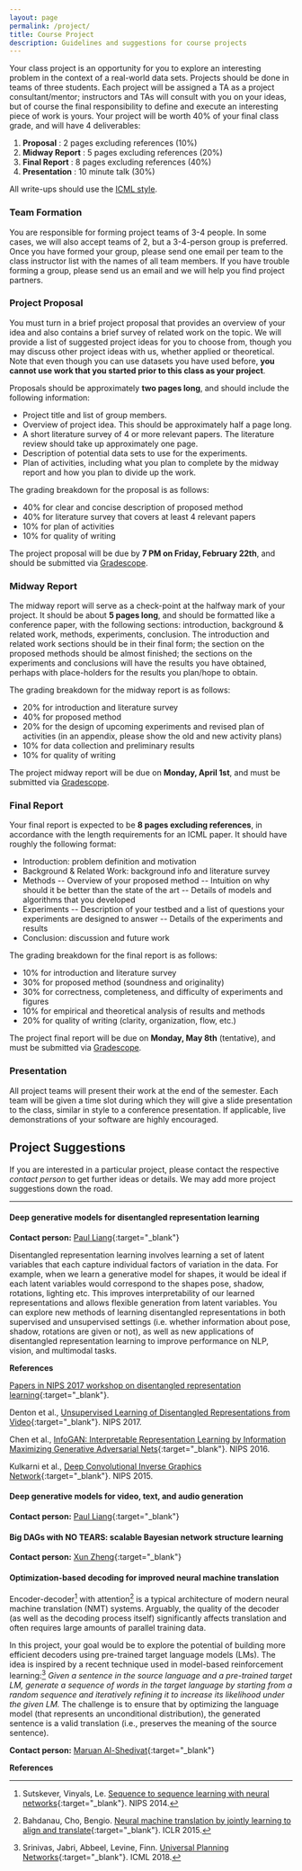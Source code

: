 ```yaml
---
layout: page
permalink: /project/
title: Course Project
description: Guidelines and suggestions for course projects
---
```


Your class project is an opportunity for you to explore an interesting problem in the context of a real-world data sets.
Projects should be done in teams of three students.
Each project will be assigned a TA as a project consultant/mentor; instructors and TAs will consult with you on your ideas, but of course the final responsibility to define and execute an interesting piece of work is yours. Your project will be worth 40% of your final class grade, and will have 4 deliverables:

1. **Proposal** : 2 pages excluding references (10%)
2. **Midway Report** : 5 pages excluding references (20%)
3. **Final Report** : 8 pages excluding references (40%)
4. **Presentation** : 10 minute talk (30%)

All write-ups should use the [ICML style](https://media.neurips.cc/Conferences/ICML2019/Styles/icml2019_style.zip).

### Team Formation

You are responsible for forming project teams of 3-4 people.
In some cases, we will also accept teams of 2, but a 3-4-person group is preferred.
Once you have formed your group, please send one email per team to the class instructor list with the names of all team members.
If you have trouble forming a group, please send us an email and we will help you find project partners.

### Project Proposal

You must turn in a brief project proposal that provides an overview of your idea and also contains a brief survey of related work on the topic.
We will provide a list of suggested project ideas for you to choose from, though you may discuss other project ideas with us, whether applied or theoretical.
Note that even though you can use datasets you have used before, **you cannot use work that you started prior to this class as your project**.

Proposals should be approximately **two pages long**, and should include the following information:

- Project title and list of group members.
- Overview of project idea. This should be approximately half a page long.
- A short literature survey of 4 or more relevant papers. The literature review should take up approximately one page.
- Description of potential data sets to use for the experiments.
- Plan of activities, including what you plan to complete by the midway report and how you plan to divide up the work.

The grading breakdown for the proposal is as follows:

- 40% for clear and concise description of proposed method
- 40% for literature survey that covers at least 4 relevant papers
- 10% for plan of activities
- 10% for quality of writing

The project proposal will be due by **7 PM on Friday, February 22th**, and should be submitted via [Gradescope](https://www.gradescope.com/courses/36025).

### Midway Report

The midway report will serve as a check-point at the halfway mark of your project.
It should be about **5 pages long**, and should be formatted like a conference paper, with the following sections: introduction, background & related work, methods, experiments, conclusion.
The introduction and related work sections should be in their final form; the section on the proposed methods should be almost finished; the sections on the experiments and conclusions will have the results you have obtained, perhaps with place-holders for the results you plan/hope to obtain.

The grading breakdown for the midway report is as follows:

- 20% for introduction and literature survey
- 40% for proposed method
- 20% for the design of upcoming experiments and revised plan of activities (in an appendix, please show the old and new activity plans)
- 10% for data collection and preliminary results
- 10% for quality of writing

The project midway report will be due on **Monday, April 1st**, and must be submitted via [Gradescope](https://www.gradescope.com/courses/36025).

### Final Report

Your final report is expected to be **8 pages excluding references**, in accordance with the length requirements for an ICML paper. It should have roughly the following format:

- Introduction: problem definition and motivation
- Background & Related Work: background info and literature survey
- Methods
-- Overview of your proposed method
-- Intuition on why should it be better than the state of the art
-- Details of models and algorithms that you developed
- Experiments
-- Description of your testbed and a list of questions your experiments are designed to answer
-- Details of the experiments and results
- Conclusion: discussion and future work

The grading breakdown for the final report is as follows:

- 10% for introduction and literature survey
- 30% for proposed method (soundness and originality)
- 30% for correctness, completeness, and difficulty of experiments and figures
- 10% for empirical and theoretical analysis of results and methods
- 20% for quality of writing (clarity, organization, flow, etc.)

The project final report will be due on **Monday, May 8th** (tentative), and must be submitted via [Gradescope](https://www.gradescope.com/courses/36025).

### Presentation

All project teams will present their work at the end of the semester.
Each team will be given a time slot during which they will give a slide presentation to the class, similar in style to a conference presentation.
If applicable, live demonstrations of your software are highly encouraged.


## Project Suggestions

If you are interested in a particular project, please contact the respective *contact person* to get further ideas or details.
We may add more project suggestions down the road.

***

#### Deep generative models for disentangled representation learning
**Contact person:** [Paul Liang](https://www.cs.cmu.edu/~pliang/){:target="\_blank"}

Disentangled representation learning involves learning a set of latent variables that each capture individual factors of variation in the data. For example, when we learn a generative model for shapes, it would be ideal if each latent variables would correspond to the shapes pose, shadow, rotations, lighting etc. This improves interpretability of our learned representations and allows flexible generation from latent variables. You can explore new methods of learning disentangled representations in both supervised and unsupervised settings (i.e. whether information about pose, shadow, rotations are given or not), as well as new applications of disentangled representation learning to improve performance on NLP, vision, and multimodal tasks.

**References**

[Papers in NIPS 2017 workshop on disentangled representation learning](https://sites.google.com/view/disentanglenips2017){:target="\_blank"}.

Denton et al., [Unsupervised Learning of Disentangled Representations from Video](https://papers.nips.cc/paper/7028-unsupervised-learning-of-disentangled-representations-from-video){:target="\_blank"}. NIPS 2017.

Chen et al., [InfoGAN: Interpretable Representation Learning by Information Maximizing Generative Adversarial Nets](https://arxiv.org/abs/1503.03167){:target="\_blank"}. NIPS 2016.

Kulkarni et al., [Deep Convolutional Inverse Graphics Network](https://arxiv.org/abs/1503.03167){:target="\_blank"}. NIPS 2015.

#### Deep generative models for video, text, and audio generation
**Contact person:** [Paul Liang](https://www.cs.cmu.edu/~pliang/){:target="\_blank"}

#### Big DAGs with NO TEARS: scalable Bayesian network structure learning
**Contact person:** [Xun Zheng](https://www.cs.cmu.edu/~xunzheng/){:target="\_blank"}

#### Optimization-based decoding for improved neural machine translation

Encoder-decoder[^seq2seq] with attention[^attention] is a typical architecture of modern neural machine translation (NMT) systems.
Arguably, the quality of the decoder (as well as the decoding process itself) significantly affects translation and often requires large amounts of parallel training data.

In this project, your goal would be to explore the potential of building more efficient decoders using pre-trained target language models (LMs).
The idea is inspired by a recent technique used in model-based reinforcement learning:[^upn]
*Given a sentence in the source language and a pre-trained target LM, generate a sequence of words in the target language by starting from a random sequence and iteratively refining it to increase its likelihood under the given LM.*
The challenge is to ensure that by optimizing the language model (that represents an unconditional distribution), the generated sentence is a valid translation (i.e., preserves the meaning of the source sentence).

**Contact person:** [Maruan Al-Shedivat](https://www.cs.cmu.edu/~mshediva/){:target="\_blank"}

**References**

[^seq2seq]: Sutskever, Vinyals, Le. [Sequence to sequence learning with neural networks](http://papers.nips.cc/paper/5346-sequence-to-sequence-learnin){:target="\_blank"}. NIPS 2014.
[^attention]: Bahdanau, Cho, Bengio. [Neural machine translation by jointly learning to align and translate](https://arxiv.org/abs/1409.0473){:target="\_blank"}. ICLR 2015.
[^upn]: Srinivas, Jabri, Abbeel, Levine, Finn. [Universal Planning Networks](https://arxiv.org/abs/1804.00645){:target="\_blank"}. ICML 2018.
